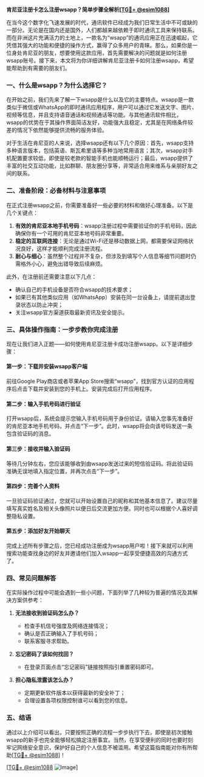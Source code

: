 **肯尼亚注册卡怎么注册wsapp？简单步骤全解析[[TG💪+ @esim1088](https://t.me/s/esim1088)]**

在当今这个数字化飞速发展的时代，通讯软件已经成为我们日常生活中不可或缺的一部分。无论是在国内还是国外，人们都越来越依赖于即时通讯工具来保持联系。而在非洲这片充满活力的土地上，一款名为“wsapp”的通讯应用正在迅速崛起，它凭借其强大的功能和便捷的操作方式，赢得了众多用户的青睐。那么，如果你是一位身处肯尼亚的朋友，想要使用这款应用，首先需要解决的问题就是如何注册wsapp账号。接下来，本文将为你详细讲解肯尼亚注册卡如何注册wsapp，希望能帮助到有需要的朋友们。

### 一、什么是wsapp？为什么选择它？

在开始之前，我们先来了解一下wsapp是什么以及它的主要特点。wsapp是一款类似于微信或WhatsApp的即时通讯应用程序，用户可以通过它发送文字、图片、视频等信息，并且支持语音通话和视频通话等功能。与其他通讯软件相比，wsapp的优势在于其操作界面简洁友好，功能强大且稳定，尤其是在网络条件较差的情况下依然能够提供流畅的服务体验。

对于生活在肯尼亚的人来说，选择wsapp还有以下几个原因：首先，wsapp支持多种语言版本，包括英语、斯瓦希里语等多种当地常用语言；其次，wsapp对手机配置要求较低，即使是较老款的智能手机也能顺畅运行；最后，wsapp提供了丰富的社交互动功能，比如群聊、朋友圈分享等，非常适合用来维系与亲朋好友之间的联系。

### 二、准备阶段：必备材料与注意事项

在正式注册wsapp之前，你需要准备好一些必要的材料和做好心理准备。以下是几个关键点：

1. **有效的肯尼亚本地手机号码**：wsapp注册过程中需要验证你的手机号码，因此确保你有一个可用的肯尼亚本地号码非常重要。
2. **稳定的互联网连接**：无论是通过Wi-Fi还是移动数据上网，都需要保证网络状况良好，这样才能顺利完成注册流程。
3. **耐心与细心**：虽然整个过程并不复杂，但涉及到填写个人信息等细节问题时仍需格外小心，避免出错导致后续麻烦。

此外，在注册前还需要注意以下几点：
- 确认自己的手机设备是否符合wsapp的技术要求；
- 如果已有其他类似应用（如WhatsApp）安装在同一台设备上，请提前退出登录状态以防止冲突；
- 关注wsapp官方渠道获取最新资讯及安全提示。

### 三、具体操作指南：一步步教你完成注册

现在让我们进入正题——如何使用肯尼亚注册卡成功注册wsapp。以下是详细步骤：

#### 第一步：下载并安装wsapp客户端
前往Google Play商店或者苹果App Store搜索“wsapp”，找到官方认证的应用程序后点击下载并安装到您的手机上。安装完成后打开应用程序。

#### 第二步：输入手机号码进行验证
打开wsapp后，系统会提示您输入手机号码用于身份验证。请输入您事先准备好的肯尼亚本地手机号码，并点击“下一步”。此时，wsapp将会向该号码发送一条包含验证码的消息。

#### 第三步：接收并输入验证码
等待几分钟左右，您应该能够收到由wsapp发送过来的短信验证码。将此验证码准确无误地填入指定位置，并再次点击“下一步”。

#### 第四步：完善个人资料
一旦验证码验证通过，您就可以开始设置自己的昵称和其他基本信息了。建议尽量填写真实姓名及相关头像照片以便日后交流更加方便。同时也可以根据个人喜好调整隐私设置。

#### 第五步：添加好友开始聊天
完成上述所有步骤之后，您已经成功注册成为wsapp用户啦！接下来就可以利用搜索功能查找身边的好友并邀请他们加入wsapp一起享受便捷高效的沟通方式了。

### 四、常见问题解答
在实际操作过程中可能会遇到一些小问题，下面列举了几种较为普遍的情况及其解决方案供参考：

1. **无法接收到验证码怎么办？**
   - 检查手机信号强度及网络连接情况；
   - 确认是否正确输入了手机号码；
   - 联系客服寻求帮助。

2. **忘记密码了该如何找回？**
   - 在登录页面点击“忘记密码”链接按照指引重置密码即可。

3. **担心隐私泄露该怎么办？**
   - 定期更新软件版本以获得最新的安全补丁；
   - 合理设置各项权限控制谁可以看到您的信息。

### 五、结语
通过以上介绍可以看出，只要按照正确的流程一步步执行下去，即使是初次接触wsapp的新手也完全能够轻松搞定注册事宜。当然，在享受便利的同时也要时刻牢记网络安全意识，保护好自己的个人信息不被滥用。希望这篇指南能对你有所帮助[[TG💪+ @esim1088](https://t.me/s/esim1088)]！

[[TG💪+ @esim1088](https://t.me/s/esim1088) ![Image](https://i.postimg.cc/4NQfJmqS/Snipaste-2025-05-13-00-14-12.png)]